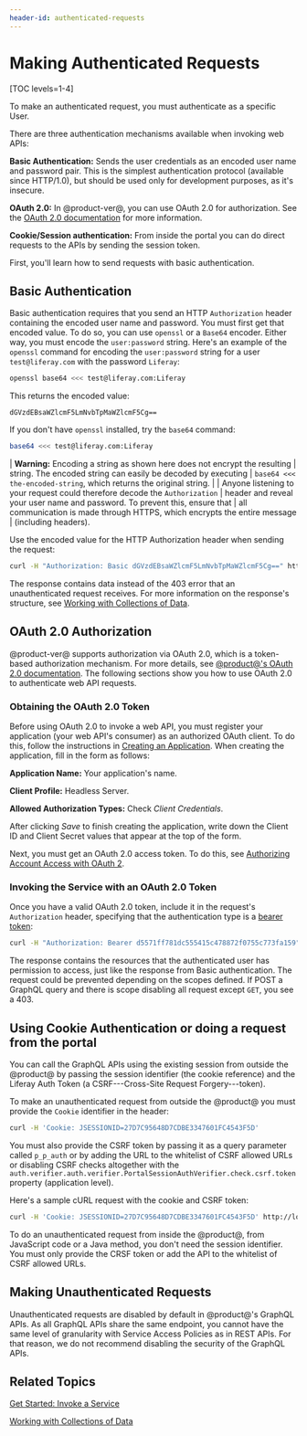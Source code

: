 ```yaml
---
header-id: authenticated-requests
---
```


# Making Authenticated Requests

[TOC levels=1-4]

To make an authenticated request, you must authenticate as a specific User. 

There are three authentication mechanisms available when invoking web APIs: 

**Basic Authentication:** Sends the user credentials as an encoded user name and
password pair. This is the simplest authentication protocol (available since
HTTP/1.0), but should be used only for development purposes, as it's insecure. 

**OAuth 2.0:** In @product-ver@, you can use OAuth 2.0 for authorization. See
the [OAuth 2.0 documentation](/docs/7-2/deploy/-/knowledge_base/d/oauth-2-0) for
more information. 

**Cookie/Session authentication:** From inside the portal you can do direct
requests to the APIs by sending the session token.

First, you'll learn how to send requests with basic authentication. 

## Basic Authentication

Basic authentication requires that you send an HTTP `Authorization` header
containing the encoded user name and password. You must first get that encoded
value. To do so, you can use `openssl` or a `Base64` encoder. Either way, you
must encode the `user:password` string. Here's an example of the `openssl`
command for encoding the `user:password` string for a user `test@liferay.com`
with the password `Liferay`: 

```bash
openssl base64 <<< test@liferay.com:Liferay
```

This returns the encoded value: 

    dGVzdEBsaWZlcmF5LmNvbTpMaWZlcmF5Cg==

If you don't have `openssl` installed, try the `base64` command: 

```bash
base64 <<< test@liferay.com:Liferay
```

| **Warning:** Encoding a string as shown here does not encrypt the resulting 
| string. The encoded string can easily be decoded by executing 
| `base64 <<< the-encoded-string`, which returns the original string. 
| 
| Anyone listening to your request could therefore decode the `Authorization` 
| header and reveal your user name and password. To prevent this, ensure that 
| all communication is made through HTTPS, which encrypts the entire message 
| (including headers). 

Use the encoded value for the HTTP Authorization header when sending the
request: 

```bash
curl -H "Authorization: Basic dGVzdEBsaWZlcmF5LmNvbTpMaWZlcmF5Cg==" http://localhost:8080/o/graphql ...
```

The response contains data instead of the 403 error that an unauthenticated
request receives. For more information on the response's structure, see 
[Working with Collections of Data](/docs/7-2/frameworks/-/knowledge_base/f/working-with-collections-of-data). 

## OAuth 2.0 Authorization

@product-ver@ supports authorization via OAuth 2.0, which is a token-based
authorization mechanism. For more details, see 
[@product@'s OAuth 2.0 documentation](/docs/7-2/deploy/-/knowledge_base/d/oauth-2-0). The following
sections show you how to use OAuth 2.0 to authenticate web API requests. 

### Obtaining the OAuth 2.0 Token

Before using OAuth 2.0 to invoke a web API, you must register your application
(your web API's consumer) as an authorized OAuth client. To do this, follow the
instructions in [Creating an Application](/docs/7-2/deploy/-/knowledge_base/d/oauth-2-0#creating-an-application).
When creating the application, fill in the form as follows: 

**Application Name:** Your application's name. 

**Client Profile:** Headless Server. 

**Allowed Authorization Types:** Check *Client Credentials*. 

After clicking *Save* to finish creating the application, write down the Client
ID and Client Secret values that appear at the top of the form. 

Next, you must get an OAuth 2.0 access token. To do this, see 
[Authorizing Account Access with OAuth 2](/docs/7-2/deploy/-/knowledge_base/d/authorizing-account-access-with-oauth2). 

### Invoking the Service with an OAuth 2.0 Token

Once you have a valid OAuth 2.0 token, include it in the request's
`Authorization` header, specifying that the authentication type is a 
[bearer token](https://tools.ietf.org/html/rfc6750):

```bash
curl -H "Authorization: Bearer d5571ff781dc555415c478872f0755c773fa159" http://localhost:8080/o/graphql
```

The response contains the resources that the authenticated user has permission
to access, just like the response from Basic authentication. The request could
be prevented depending on the scopes defined. If POST a GraphQL query
and there is scope disabling all request except `GET`, you see a 403. 

## Using Cookie Authentication or doing a request from the portal

You can call the GraphQL APIs using the existing session from outside the
@product@ by passing the session identifier (the cookie reference) and the
Liferay Auth Token (a CSRF---Cross-Site Request Forgery---token).

To make an unauthenticated request from outside the @product@ you must
provide the `Cookie` identifier in the header: 

```bash
curl -H 'Cookie: JSESSIONID=27D7C95648D7CDBE3347601FC4543F5D'
```

You must also provide the CSRF token by passing it as a query parameter
called `p_p_auth` or by adding the URL to the whitelist of CSRF allowed URLs or disabling CSRF
checks altogether with the `auth.verifier.auth.verifier.PortalSessionAuthVerifier.check.csrf.token` property (application level).

Here's a sample cURL request with the cookie and CSRF token:

```bash
curl -H 'Cookie: JSESSIONID=27D7C95648D7CDBE3347601FC4543F5D' http://localhost:8080/o/graphql?p_p_auth=O4dCU1Mj
```
 
To do an unauthenticated request from inside the @product@, from JavaScript code
or a Java method, you don't need the session identifier. You must only provide
the CRSF token or add the API to the whitelist of CSRF allowed URLs.

## Making Unauthenticated Requests

Unauthenticated requests are disabled by default in @product@'s GraphQL APIs. As
all GraphQL APIs share the same endpoint, you cannot have the same level of
granularity with Service Access Policies as in REST APIs. For that reason, we do
not recommend disabling the security of the GraphQL APIs.

## Related Topics

[Get Started: Invoke a Service](/docs/7-2/frameworks/-/knowledge_base/f/get-started-invoke-a-service)

[Working with Collections of Data](/docs/7-2/frameworks/-/knowledge_base/f/working-with-collections-of-data)
